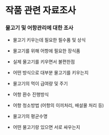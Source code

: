 # 작품 관련 자료조사

### 물고기 및 어항관리에 대한 조사  

* 물고기 키우는데 필요한 필수품 및 상식  

* 물고기를 위해 어항에 필요한 장식품  

* 실제 물고기를 키우면서 불편한점  

* 어떤 방식으로 대부분 물고기를 키우는지  

* 물고기의 먹이 급여량 및 주기  

* 어항 환수 진행방식  

* 어항 청소방법 (어항의 이끼처리, 배설물 처리 등)  

* 물고기의 평균수명  

* 어떤 물고기랑 있으면 서로 싸우는지  

